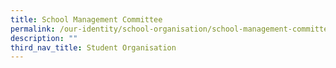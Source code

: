 ```yaml
---
title: School Management Committee
permalink: /our-identity/school-organisation/school-management-committee/
description: ""
third_nav_title: Student Organisation
---
```

